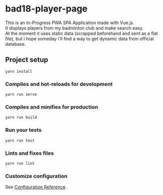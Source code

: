 # bad18-player-page

This is an In-Progress PWA SPA Application made with Vue.js.  
It displays players from my badminton club and make search easy.  
At the moment it uses static data (scrapped beforehand and sent as a flat file), but i hope someday i'll find a way to get dynamic data from official database.



## Project setup
```
yarn install
```

### Compiles and hot-reloads for development
```
yarn run serve
```

### Compiles and minifies for production
```
yarn run build
```

### Run your tests
```
yarn run test
```

### Lints and fixes files
```
yarn run lint
```

### Customize configuration
See [Configuration Reference](https://cli.vuejs.org/config/).
